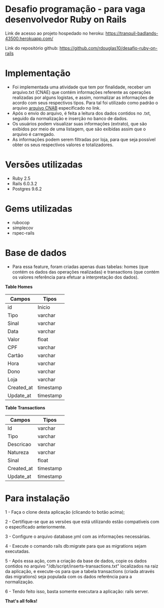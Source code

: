 # Desafio programação - para vaga desenvolvedor Ruby on Rails

Link de acesso ao projeto hospedado no heroku: https://tranquil-badlands-43500.herokuapp.com/

Link do repositório github: https://github.com/rdouglas10/desafio-ruby-on-rails

# Implementação
* Foi implementada uma atividade que tem por finalidade, receber um arquivo.txt (CNAE) que contém informações 
referente as operações realizadas por alguns logistas, e assim, normalizar as informações de acordo com seus respectivos tipos.
Para tal foi utilizado como padrão o arquivo [arquivo CNAB](https://github.com/ByCodersTec/desafio-ruby-on-rails/blob/master/CNAB.txt) especificado no link.
* Após o envio do arquivo, é feita a leitura dos dados contidos no .txt, seguido da normalização e inserção no banco de dados.
* Os usuários podem visualizar suas informações (extrato), que são exibidos por meio de uma listagem, que são exibidas assim que o arquivo é carregado.
* As informações podem serem filtradas por loja, para que seja possível obter os seus respectivos valores e totalizadores.

# Versões utilizadas
* Ruby 2.5
* Rails 6.0.3.2
* Postgres 9.6.2

# Gems utilizadas
* rubocop
* simplecov
* rspec-rails

# Base de dados
* Para essa feature, foram criadas apenas duas tabelas: homes (que contém os dados das operações realizadas) e transactions (que contém os valores referência para efetuar a interpretação dos dados).


**Table Homes**


| Campos  | Tipos 
| ------------- | --------
|   id  | Inicio 
| Tipo  | varchar 
| Sinal | varchar 
| Data  | varchar  
| Valor | float 
| CPF   | varchar 
| Cartão| varchar
| Hora  | varchar 
| Dono  | varchar
| Loja  | varchar
| Created_at  | timestamp
| Update_at   | timestamp



**Table Transactions**

| Campos  | Tipos 
| ------------- | -------- 
| Id        | varchar
| Tipo      | varchar
| Descricao | varchar 
| Natureza  | varchar  
| Sinal     | float 
| Created_at  | timestamp
| Update_at   | timestamp


# Para instalação

1 - Faça o clone desta aplicação (clicando to botão acima);

2 - Certifique-se que as versões que está utilizando estão compatíveis com o especificado anteriormente.

3 - Configure o arquivo database.yml com as informações necessárias.

4 - Execute o comando rails db:migrate para que as migrations sejam executadas.

5 - Após essa ação, com a criação da base de dados, copie os dados contidos no arquivo "/db/script/inserts-transactions.txt" localizados na raiz da aplicação,
e execute-os para que a tabela transactions (criada através das migrations) seja populada com os dados referência para a normalização.

6 - Tendo feito isso, basta somente executara a aplicação: rails server.



**That's all folks!**
